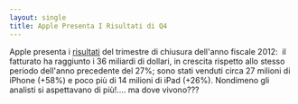 ```yaml
---
layout: single
title: Apple Presenta I Risultati di Q4
---
```

Apple presenta i <a href="http://www.apple.com/pr/library/2012/10/25Apple-Reports-Fourth-Quarter-Results.html">risultati</a> del trimestre di chiusura dell'anno fiscale 2012:  il fatturato ha raggiunto i 36 miliardi di dollari, in crescita rispetto allo stesso periodo dell'anno precedente del 27%; sono stati venduti circa 27 milioni di iPhone (+58%) e poco più di 14 milioni di iPad (+26%). Nondimeno gli analisti si aspettavano di più!…. ma dove vivono???